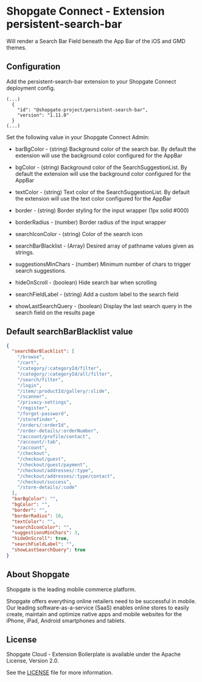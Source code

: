 # Shopgate Connect - Extension persistent-search-bar
Will render a Search Bar Field beneath the App Bar of the iOS and GMD themes.

## Configuration
Add the persistent-search-bar extension to your Shopgate Connect deployment config.
```
(...)
  {
    "id": "@shopgate-project/persistent-search-bar",
    "version": "1.11.0"
  }
(...)
```
Set the following value in your Shopgate Connect Admin:

* barBgColor - (string) Background color of the search bar. By default the extension will use the background color configured for the AppBar

* bgColor - (string) Background color of the SearchSuggestionList. By default the extension will use the background color configured for the AppBar

* textColor - (string) Text color of the SearchSuggestionList. By default the extension will use the text color configured for the AppBar

* border - (string) Border styling for the input wrapper (1px solid #000)

* borderRadius - (number) Border radius of the input wrapper

* searchIconColor - (string) Color of the search icon

* searchBarBlacklist - (Array) Desired array of pathname values given as strings.

* suggestionsMinChars - (number) Minimum number of chars to trigger search suggestions.

* hideOnScroll - (boolean) Hide search bar when scrolling

* searchFieldLabel - (string) Add a custom label to the search field

* showLastSearchQuery - (boolean) Display the last search query in the search field on the results page

## Default searchBarBlacklist value
```json
{
  "searchBarBlacklist": [
    "/browse",
    "/cart",
    "/category/:categoryId/filter",
    "/category/:categoryId/all/filter",
    "/search/filter",
    "/login",
    "/item/:productId/gallery/:slide",
    "/scanner",
    "/privacy-settings",
    "/register",
    "/forgot-password",
    "/storefinder",
    "/orders/:orderId",
    "/order-details/:orderNumber",
    "/account/profile/contact",
    "/account/:tab",
    "/account",
    "/checkout",
    "/checkout/guest",
    "/checkout/guest/payment",
    "/checkout/addresses/:type",
    "/checkout/addresses/:type/contact",
    "/checkout/success",
    "/store-details/:code"
  ],
  "barBgColor": "",
  "bgColor": "",
  "border": "",
  "borderRadius": 10,
  "textColor": "",
  "searchIconColor": "",
  "suggestionsMinChars": 3,
  "hideOnScroll": true,
  "searchFieldLabel": "",
  "showLastSearchQuery": true
}
```

## About Shopgate

Shopgate is the leading mobile commerce platform.

Shopgate offers everything online retailers need to be successful in mobile. Our leading
software-as-a-service (SaaS) enables online stores to easily create, maintain and optimize native
apps and mobile websites for the iPhone, iPad, Android smartphones and tablets.


## License

Shopgate Cloud - Extension Boilerplate is available under the Apache License, Version 2.0.

See the [LICENSE](./LICENSE) file for more information.

